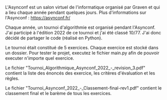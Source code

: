 L'Asynconf est un salon virtuel de l'informatique organisé par Graven et qui a lieu chaque année pendant quelques jours.
Plus d'informations sur l'Asynconf : https://asynconf.fr/

Chaque année, un tournoi d'algorithmie est organisé pendant l'Asynconf.
J'ai participé à l'édition 2022 de ce tournoi et j'ai été classé 10/77. J'ai donc décidé de partager le code (réalisé en Python).

Le tournoi était constitué de 5 exercices. Chaque exercice est stocké dans un dossier. Pour tester le projet, executez le fichier main.py afin de pouvoir executer n'importe quel exercice.

Le fichier "Tournoi_Algorithmique_Asynconf_2022_-_revision_3.pdf" contient la liste des énoncés des exercice, les critères d'évaluation et les règles.

Le fichier "Tournoi_Asynconf_2022_-_Classement-final-rev1.pdf" contient le classement final et le barème de tous les exercices.
